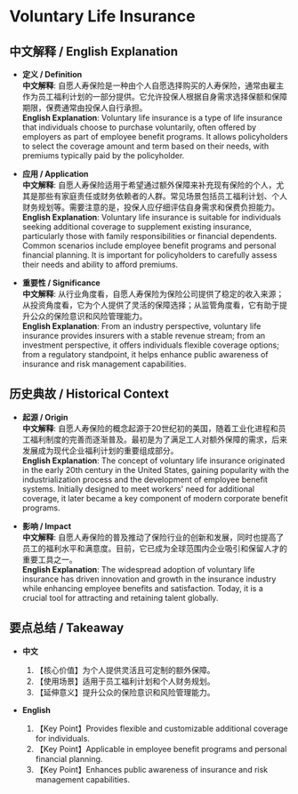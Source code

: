 # Voluntary Life Insurance

## 中文解释 / English Explanation

* **定义 / Definition**  
  **中文解释**: 自愿人寿保险是一种由个人自愿选择购买的人寿保险，通常由雇主作为员工福利计划的一部分提供。它允许投保人根据自身需求选择保额和保障期限，保费通常由投保人自行承担。  
  **English Explanation**: Voluntary life insurance is a type of life insurance that individuals choose to purchase voluntarily, often offered by employers as part of employee benefit programs. It allows policyholders to select the coverage amount and term based on their needs, with premiums typically paid by the policyholder.

* **应用 / Application**  
  **中文解释**: 自愿人寿保险适用于希望通过额外保障来补充现有保险的个人，尤其是那些有家庭责任或财务依赖者的人群。常见场景包括员工福利计划、个人财务规划等。需要注意的是，投保人应仔细评估自身需求和保费负担能力。  
  **English Explanation**: Voluntary life insurance is suitable for individuals seeking additional coverage to supplement existing insurance, particularly those with family responsibilities or financial dependents. Common scenarios include employee benefit programs and personal financial planning. It is important for policyholders to carefully assess their needs and ability to afford premiums.

* **重要性 / Significance**  
  **中文解释**: 从行业角度看，自愿人寿保险为保险公司提供了稳定的收入来源；从投资角度看，它为个人提供了灵活的保障选择；从监管角度看，它有助于提升公众的保险意识和风险管理能力。  
  **English Explanation**: From an industry perspective, voluntary life insurance provides insurers with a stable revenue stream; from an investment perspective, it offers individuals flexible coverage options; from a regulatory standpoint, it helps enhance public awareness of insurance and risk management capabilities.

## 历史典故 / Historical Context

* **起源 / Origin**  
  **中文解释**: 自愿人寿保险的概念起源于20世纪初的美国，随着工业化进程和员工福利制度的完善而逐渐普及。最初是为了满足工人对额外保障的需求，后来发展成为现代企业福利计划的重要组成部分。  
  **English Explanation**: The concept of voluntary life insurance originated in the early 20th century in the United States, gaining popularity with the industrialization process and the development of employee benefit systems. Initially designed to meet workers' need for additional coverage, it later became a key component of modern corporate benefit programs.

* **影响 / Impact**  
  **中文解释**: 自愿人寿保险的普及推动了保险行业的创新和发展，同时也提高了员工的福利水平和满意度。目前，它已成为全球范围内企业吸引和保留人才的重要工具之一。  
  **English Explanation**: The widespread adoption of voluntary life insurance has driven innovation and growth in the insurance industry while enhancing employee benefits and satisfaction. Today, it is a crucial tool for attracting and retaining talent globally.

## 要点总结 / Takeaway

* **中文**  
  1. 【核心价值】为个人提供灵活且可定制的额外保障。
  2. 【使用场景】适用于员工福利计划和个人财务规划。
  3. 【延伸意义】提升公众的保险意识和风险管理能力。

* **English**  
  1. 【Key Point】Provides flexible and customizable additional coverage for individuals.
  2. 【Key Point】Applicable in employee benefit programs and personal financial planning.
  3. 【Key Point】Enhances public awareness of insurance and risk management capabilities.